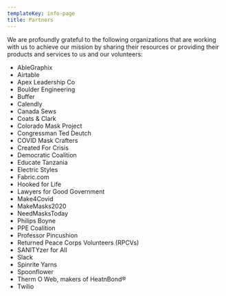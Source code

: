 ```yaml
---
templateKey: info-page
title: Partners
---
```

We are profoundly grateful to the following organizations that are working with us to achieve our mission by sharing their resources or providing their products and services to us and our volunteers:

* AbleGraphix
* Airtable
* Apex Leadership Co
* Boulder Engineering
* Buffer
* Calendly
* Canada Sews
* Coats & Clark
* Colorado Mask Project
* Congressman Ted Deutch
* COVID Mask Crafters
* Created For Crisis
* Democratic Coalition
* Educate Tanzania
* Electric Styles
* Fabric.com
* Hooked for Life
* Lawyers for Good Government
* Make4Covid
* MakeMasks2020
* NeedMasksToday
* Philips Boyne
* PPE Coalition
* Professor Pincushion
* Returned Peace Corps Volunteers (RPCVs)
* SANITYzer for All
* Slack
* Spinrite Yarns
* Spoonflower
* Therm O Web, makers of HeatnBond®
* Twilio
